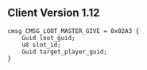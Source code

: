 ## Client Version 1.12

```rust,ignore
cmsg CMSG_LOOT_MASTER_GIVE = 0x02A3 {
    Guid loot_guid;    
    u8 slot_id;    
    Guid target_player_guid;    
}

```

